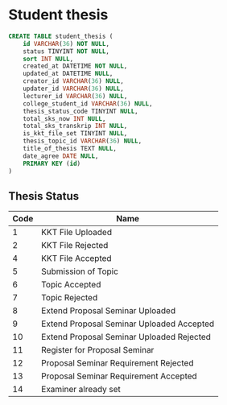 # Student thesis
```sql
CREATE TABLE student_thesis (
	id VARCHAR(36) NOT NULL,
	status TINYINT NOT NULL,
	sort INT NULL,
	created_at DATETIME NOT NULL,
	updated_at DATETIME NULL,
	creator_id VARCHAR(36) NULL,
	updater_id VARCHAR(36) NULL,
	lecturer_id VARCHAR(36) NULL,
	college_student_id VARCHAR(36) NULL,
    thesis_status_code TINYINT NULL,
    total_sks_now INT NULL,
    total_sks_transkrip INT NULL,
    is_kkt_file_set TINYINT NULL,
    thesis_topic_id VARCHAR(36) NULL,
    title_of_thesis TEXT NULL,
    date_agree DATE NULL,
	PRIMARY KEY (id)
)
```
## Thesis Status
| Code | Name |
| ---- | ---- |
| 1 | KKT File Uploaded |
| 2 | KKT File Rejected |
| 4 | KKT File Accepted|
| 5 | Submission of Topic |
| 6 | Topic Accepted |
| 7 | Topic Rejected |
| 8 | Extend Proposal Seminar Uploaded |
| 9 | Extend Proposal Seminar Uploaded Accepted |
| 10 | Extend Proposal Seminar Uploaded Rejected |
| 11 | Register for Proposal Seminar |
| 12 | Proposal Seminar Requirement Rejected |
| 13 | Proposal Seminar Requirement Accepted |
| 14 | Examiner already set |